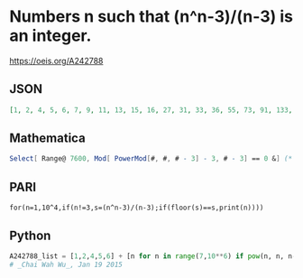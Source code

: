 # Numbers n such that \(n^n\-3\)/\(n\-3\) is an integer\.
https://oeis.org/A242788
## JSON
```JSON
[1, 2, 4, 5, 6, 7, 9, 11, 13, 15, 16, 27, 31, 33, 36, 55, 73, 91, 133, 241, 249, 366, 367, 491, 513, 577, 733, 757, 871, 913, 971, 991, 1233, 1333, 1576, 1711, 1927, 2071, 2346, 2593, 2731, 3307, 3391, 3529, 4005, 4591, 5113, 5371, 5409, 5671, 5793, 6567, 6801, 7465, 7591]
```
## Mathematica
```Mathematica
Select[ Range@ 7600, Mod[ PowerMod[#, #, # - 3] - 3, # - 3] == 0 &] (* _Robert G. Wilson v_, Jan 21 2015 *)
```
## PARI
```PARI
for(n=1,10^4,if(n!=3,s=(n^n-3)/(n-3);if(floor(s)==s,print(n))))
```
## Python
```Python
A242788_list = [1,2,4,5,6] + [n for n in range(7,10**6) if pow(n, n, n-3) == 3]
# _Chai Wah Wu_, Jan 19 2015
```
